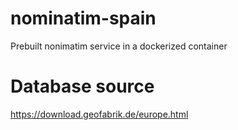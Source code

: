 # nominatim-spain
Prebuilt nonimatim service in a dockerized container

# Database source
https://download.geofabrik.de/europe.html

